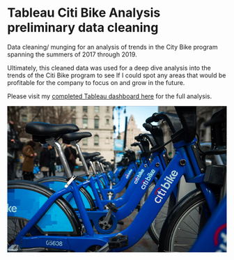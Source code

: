 # Tableau Citi Bike Analysis preliminary data cleaning
Data cleaning/ munging for an analysis of trends in the City Bike program spanning the summers of 2017 through 2019.

Ultimately, this cleaned data was used for a deep dive analysis into the trends of the Citi Bike program to see If I could spot any areas that would be profitable for the company to focus on and grow in the future.

Please visit my [completed Tableau dashboard here](https://public.tableau.com/profile/howard.mitchell#!/vizhome/CitiBikeAnalysis_15685152605160/CitiBikeStory) for the full analysis.

![Citi Bike Pic](https://raw.githubusercontent.com/hgmhd7/Tableau-Citi-Bike-Analysis-preliminary-data-cleaning/master/citi_bike.png)
